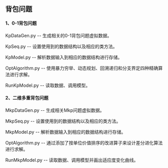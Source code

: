 ## 背包问题

#### 1、0-1背包问题

KpDataGen.py -- 生成相关的0-1背包问题虚拟数据。

KpSeq.py -- 设置使用到的数据结构以及相应的类方法。

KpModel.py -- 解析数据输入到相应的数据结构进行存储。

OptAlgorithm.py -- 使用暴力穷举、动态规划、回溯递归和分支界定四种精确算法进行求解。

RunKpModel.py -- 读取数据、调用模型。

#### 2、二维多重背包问题

MkpDataGen.py -- 生成相关Mkp问题虚拟数据。

MkpSeq.py -- 设置使用到的数据结构以及相应的类方法。

MkpModel.py -- 解析数据输入到相应的数据结构进行存储。

OptAlgorithm.py -- 通过添加了按单位价值排序的改进算子来设计差分进化算法进行求解。

RunMkpModel.py -- 读取数据、调用模型并画出适应度变化曲线。